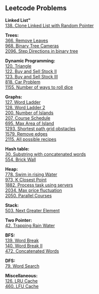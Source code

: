 ## Leetcode Problems


**Linked List"** \
[138. Clone Linked List with Random Pointer](./leetcode/linked_list/clone_with_random_pointer.md)


**Trees:** \
[366. Remove Leaves](./leetcode/trees/366_remove_leaves.md) \
[968. Binary Tree Cameras](./leetcode/trees/968_binary_tree_cameras.md) \
[2096. Step Directions in binary tree](./leetcode/trees/2096_step_directions_from_bin_tree_node_to_another.md)


**Dynamic Programming:** \
[120. Triangle](./leetcode/dynamic_programming/120_triangle.md) \
[122. Buy and Sell Stock II](./general/dynamic_programming/stocks/buy_sell_stocks_2.md) \
[123. Buy and Sell Stock III](./general/dynamic_programming/stocks/buy_sell_stocks_3.md) \
[818. Car Problem](./leetcode/dynamic_programming/818_car_problem.md) \
[1155. Number of ways to roll dice](./leetcode/dynamic_programming/1155_ways_to_roll_dice.md)


**Graphs:** \
[127. Word Ladder](./leetcode/graphs/127_word_ladder.md) \
[128. Word Ladder 2](./leetcode/bfs/140_word_break_ii.md) \
[200. Number of Islands](./leetcode/graphs/200_number_of_islands.md) \
[207. Course Schedule](./leetcode/graphs/207_course_schedule.md) \
[695. Max Area of Island](./leetcode/graphs/695-max-area-of-island.md) \
[1293. Shortest path grid obstacles](./leetcode/graphs/1293_shortest_path_grid_obstacles.md) \
[1579. Remove edges](./leetcode/graphs/1579_remove_edges.md) \
[2115. All possible recipes](./leetcode/graphs/2115_all_possible_recipes.md)


**Hash table:** \
[30. Substring with concatenated words](./leetcode/hash_table/30_substring_with_concatenated_words.md) \
[554. Brick Wall](./leetcode/hash_table/554_brick_wall.md)


**Heap:** \
[778. Swim in rising Water](./leetcode/heap/778_swim_in_rising_water.md) \
[973, K Closest Point](./leetcode/heap/973_k_closest_point.md) \
[1882. Process task using servers](./leetcode/heap/1882_process_task_using_servers.md) \
[2034. Max price fluctuation](./leetcode/heap/2034_max_price_fluctuation.md) \
[2050. Parallel Courses](./leetcode/heap/2050_parallel_courses_iii.md)


**Stack:** \
[503. Next Greater Element](./leetcode/stack/503_next_greater_circular_array.md)


**Two Pointer:** \
[42. Trapping Rain Water](./leetcode/two_pointers/42_trapping_rain_water.md)


**BFS:**\
[139. Word Break](./leetcode/bfs/139_word_break.md) \
[140. Word Break II](./leetcode/bfs/140_word_break_ii.md) \
[472. Concatenated Words](./leetcode/bfs/472_concatenated_words.md)


**DFS:** \
[79. Word Search](./leetcode/dfs/79_word_search.md)


**Miscellaneous:** \
[126. LRU Cache](./leetcode/miscellaneous/126_lru_cache.md) \
[460. LFU Cache](./leetcode/miscellaneous/460_lfu_cache.md)
